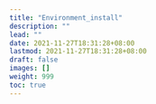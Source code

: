 ```yaml
---
title: "Environment_install"
description: ""
lead: ""
date: 2021-11-27T18:31:28+08:00
lastmod: 2021-11-27T18:31:28+08:00
draft: false
images: []
weight: 999
toc: true
---
```



